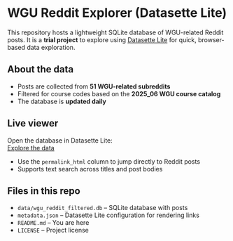 # WGU Reddit Explorer (Datasette Lite)

This repository hosts a lightweight SQLite database of WGU-related Reddit posts. It is a **trial project** to explore using [Datasette Lite](https://github.com/simonw/datasette-lite) for quick, browser-based data exploration.

## About the data
- Posts are collected from **51 WGU-related subreddits**  
- Filtered for course codes based on the **2025_06 WGU course catalog**  
- The database is **updated daily**

## Live viewer
Open the database in Datasette Lite:  
[Explore the data](https://lite.datasette.io/?url=https://wguDataNinja.github.io/datasette_lite_reddit_explorer/data/wgu_reddit_filtered.db&metadata=https://wguDataNinja.github.io/datasette_lite_reddit_explorer/metadata.json&install=datasette-render-html#/wgu_reddit_filtered/filtered_posts_view)

- Use the `permalink_html` column to jump directly to Reddit posts  
- Supports text search across titles and post bodies

## Files in this repo
- `data/wgu_reddit_filtered.db` – SQLite database with posts  
- `metadata.json` – Datasette Lite configuration for rendering links  
- `README.md` – You are here 
- `LICENSE` – Project license